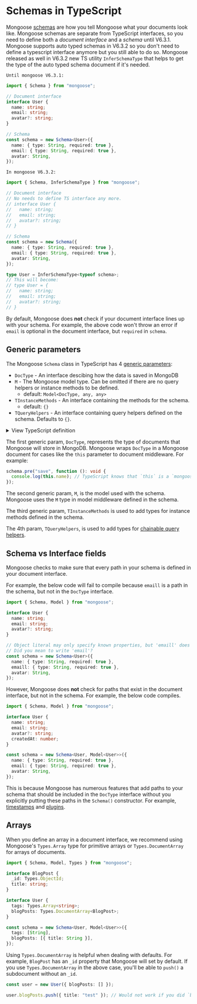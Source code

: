 # Schemas in TypeScript

Mongoose [schemas](/docs/guide.html) are how you tell Mongoose what your documents look like.
Mongoose schemas are separate from TypeScript interfaces, so you need to define both a _document interface_ and a _schema_ until V6.3.1.
Mongoose supports auto typed schemas in V6.3.2 so you don't need to define a typescript interface anymore but you still able to do so.
Mongoose released as well in V6.3.2 new TS utility `InferSchemaType` that helps to get the type of the auto typed schema document if it's needed.

`Until mongoose V6.3.1:`

```typescript
import { Schema } from "mongoose";

// Document interface
interface User {
  name: string;
  email: string;
  avatar?: string;
}

// Schema
const schema = new Schema<User>({
  name: { type: String, required: true },
  email: { type: String, required: true },
  avatar: String,
});
```

`In mongoose V6.3.2:`

```typescript
import { Schema, InferSchemaType } from "mongoose";

// Document interface
// No needs to define TS interface any more.
// interface User {
//   name: string;
//   email: string;
//   avatar?: string;
// }

// Schema
const schema = new Schema({
  name: { type: String, required: true },
  email: { type: String, required: true },
  avatar: String,
});

type User = InferSchemaType<typeof schema>;
// This will become: 
// type User = {
//   name: string;
//   email: string;
//   avatar?: string;
// }


```

By default, Mongoose does **not** check if your document interface lines up with your schema.
For example, the above code won't throw an error if `email` is optional in the document interface, but `required` in `schema`.

## Generic parameters

The Mongoose `Schema` class in TypeScript has 4 [generic parameters](https://www.typescriptlang.org/docs/handbook/2/generics.html):

- `DocType` - An interface descibing how the data is saved in MongoDB
- `M` - The Mongoose model type. Can be omitted if there are no query helpers or instance methods to be defined.
  - default: `Model<DocType, any, any>`
- `TInstanceMethods` - An interface containing the methods for the schema.
  - default: `{}`
- `TQueryHelpers` - An interface containing query helpers defined on the schema. Defaults to `{}`.

<details>
  <summary>View TypeScript definition</summary>
    
  ```typescript
  class Schema<DocType = any, M = Model<DocType, any, any>, TInstanceMethods = {}, TQueryHelpers = {}> extends events.EventEmitter {
    // ...
  }
  ```
  
</details>

The first generic param, `DocType`, represents the type of documents that Mongoose will store in MongoDB.
Mongoose wraps `DocType` in a Mongoose document for cases like the `this` parameter to document middleware.
For example:

```typescript
schema.pre("save", function (): void {
  console.log(this.name); // TypeScript knows that `this` is a `mongoose.Document & User` by default
});
```

The second generic param, `M`, is the model used with the schema. Mongoose uses the `M` type in model middleware defined in the schema.

The third generic param, `TInstanceMethods` is used to add types for instance methods defined in the schema.

The 4th param, `TQueryHelpers`, is used to add types for [chainable query helpers](/docs/typescript/query-helpers.html).

## Schema vs Interface fields

Mongoose checks to make sure that every path in your schema is defined in your document interface.

For example, the below code will fail to compile because `emaill` is a path in the schema, but not in the `DocType` interface.

```typescript
import { Schema, Model } from "mongoose";

interface User {
  name: string;
  email: string;
  avatar?: string;
}

// Object literal may only specify known properties, but 'emaill' does not exist in type ...
// Did you mean to write 'email'?
const schema = new Schema<User>({
  name: { type: String, required: true },
  emaill: { type: String, required: true },
  avatar: String,
});
```

However, Mongoose does **not** check for paths that exist in the document interface, but not in the schema.
For example, the below code compiles.

```typescript
import { Schema, Model } from "mongoose";

interface User {
  name: string;
  email: string;
  avatar?: string;
  createdAt: number;
}

const schema = new Schema<User, Model<User>>({
  name: { type: String, required: true },
  email: { type: String, required: true },
  avatar: String,
});
```

This is because Mongoose has numerous features that add paths to your schema that should be included in the `DocType` interface without you explicitly putting these paths in the `Schema()` constructor. For example, [timestamps](https://masteringjs.io/tutorials/mongoose/timestamps) and [plugins](/docs/plugins.html).

## Arrays

When you define an array in a document interface, we recommend using Mongoose's `Types.Array` type for primitive arrays or `Types.DocumentArray` for arrays of documents.

```typescript
import { Schema, Model, Types } from "mongoose";

interface BlogPost {
  _id: Types.ObjectId;
  title: string;
}

interface User {
  tags: Types.Array<string>;
  blogPosts: Types.DocumentArray<BlogPost>;
}

const schema = new Schema<User, Model<User>>({
  tags: [String],
  blogPosts: [{ title: String }],
});
```

Using `Types.DocumentArray` is helpful when dealing with defaults.
For example, `BlogPost` has an `_id` property that Mongoose will set by default.
If you use `Types.DocumentArray` in the above case, you'll be able to `push()` a subdocument without an `_id`.

```typescript
const user = new User({ blogPosts: [] });

user.blogPosts.push({ title: "test" }); // Would not work if you did `blogPosts: BlogPost[]`
```
